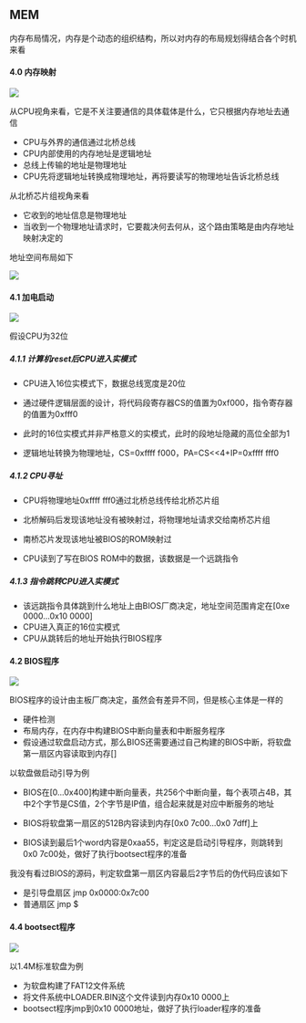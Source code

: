 ## MEM

内存布局情况，内存是个动态的组织结构，所以对内存的布局规划得结合各个时机来看

#### 4.0 内存映射

![](image/image-20230708232237394.png)

从CPU视角来看，它是不关注要通信的具体载体是什么，它只根据内存地址去通信

* CPU与外界的通信通过北桥总线
* CPU内部使用的内存地址是逻辑地址
* 总线上传输的地址是物理地址
* CPU先将逻辑地址转换成物理地址，再将要读写的物理地址告诉北桥总线

从北桥芯片组视角来看

* 它收到的地址信息是物理地址
* 当收到一个物理地址请求时，它要裁决何去何从，这个路由策略是由内存地址映射决定的



地址空间布局如下

![](image/image-20230709002052238.png)

#### 4.1 加电启动

![](image/image-20230709010621441.png)

假设CPU为32位

##### 4.1.1 计算机reset后CPU进入实模式

* CPU进入16位实模式下，数据总线宽度是20位

* 通过硬件逻辑层面的设计，将代码段寄存器CS的值置为0xf000，指令寄存器的值置为0xfff0
* 此时的16位实模式并非严格意义的实模式，此时的段地址隐藏的高位全部为1
* 逻辑地址转换为物理地址，CS=0xffff f000，PA=CS<<4+IP=0xffff fff0

##### 4.1.2 CPU寻址

* CPU将物理地址0xffff fff0通过北桥总线传给北桥芯片组

* 北桥解码后发现该地址没有被映射过，将物理地址请求交给南桥芯片组
* 南桥芯片发现该地址被BIOS的ROM映射过
* CPU读到了写在BIOS ROM中的数据，该数据是一个远跳指令

##### 4.1.3 指令跳转CPU进入实模式

* 该远跳指令具体跳到什么地址上由BIOS厂商决定，地址空间范围肯定在[0xe 0000...0x10 0000]
* CPU进入真正的16位实模式
* CPU从跳转后的地址开始执行BIOS程序

#### 4.2 BIOS程序

![](image/image-20230709013413308.png)

BIOS程序的设计由主板厂商决定，虽然会有差异不同，但是核心主体是一样的

* 硬件检测
* 布局内存，在内存中构建BIOS中断向量表和中断服务程序
* 假设通过软盘启动方式，那么BIOS还需要通过自己构建的BIOS中断，将软盘第一扇区内容读取到内存[]

以软盘做启动引导为例

* BIOS在[0...0x400]构建中断向量表，共256个中断向量，每个表项占4B，其中2个字节是CS值，2个字节是IP值，组合起来就是对应中断服务的地址

* BIOS将软盘第一扇区的512B内容读到内存[0x0 7c00...0x0 7dff]上
* BIOS读到最后1个word内容是0xaa55，判定这是启动引导程序，则跳转到0x0 7c00处，做好了执行bootsect程序的准备

我没有看过BIOS的源码，判定软盘第一扇区内容最后2字节后的伪代码应该如下

* 是引导盘扇区 jmp 0x0000:0x7c00
* 普通扇区 jmp $

#### 4.4 bootsect程序

![](image/image-20230709015106698.png)

以1.4M标准软盘为例

* 为软盘构建了FAT12文件系统
* 将文件系统中LOADER.BIN这个文件读到内存0x10 0000上
* bootsect程序jmp到0x10 0000地址，做好了执行loader程序的准备